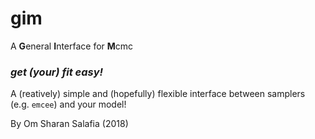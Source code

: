 # gim

A **G**eneral **I**nterface for **M**cmc

### *get (your) fit easy!*

A (reatively) simple and (hopefully) flexible interface between samplers (e.g. `emcee`) and your model!

By Om Sharan Salafia (2018)

